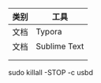 | 类别 | 工具 | 
| --- | --- | 
| 文档 | Typora |
| 文档 | Sublime Text |
|  |  |
|  |  |

sudo killall -STOP -c usbd




